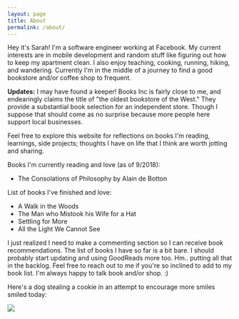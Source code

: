 ```yaml
---
layout: page
title: About
permalink: /about/
---
```


Hey it's Sarah! I'm a software engineer working at Facebook. My current interests are in mobile development and random stuff like figuring out how to keep my apartment clean. I also enjoy teaching, cooking, running, hiking, and wandering. Currently I'm in the middle of a journey to find a good bookstore and/or coffee shop to frequent.

**Updates:** I may have found a keeper! Books Inc is fairly close to me, and endearingly claims the title of "the oldest bookstore of the West." They provide a substantial book selection for an independent store. Though I suppose that should come as no surprise because more people here support local businesses.

Feel free to explore this website for reflections on books I'm reading, learnings, side projects; thoughts I have on life that I think are worth jotting and sharing.

Books I'm currently reading and love (as of 9/2018):
- The Consolations of Philosophy by Alain de Botton

List of books I've finished and love:
- A Walk in the Woods
- The Man who Mistook his Wife for a Hat
- Settling for More
- All the Light We Cannot See

I just realized I need to make a commenting section so I can receive book recommendations. The list of books I have so far is a bit bare. I should probably start updating and using GoodReads more too. Hm.. putting all that in the backlog. Feel free to reach out to me if you're so inclined to add to my book list. I'm always happy to talk book and/or shop. :)

Here's a dog stealing a cookie in an attempt to encourage more smiles smiled today:

![]({{site.baseurl}}/assets/img/pug.gif)

